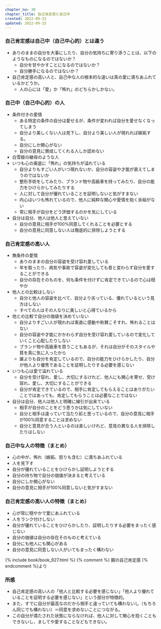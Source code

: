 ```yaml
---
chapter_no: 30
chapter_title: 自己肯定感と自己中
created: 2022-09-15
updated: 2022-09-15
---
```

### 自己肯定感は自己中（自己中心的）とは違う
- ありのままの自分を大事にしたり、自分の気持ちに寄り添うことは、以下のようなものになるのではないか？
  - 自分を甘やかすことになるのではないか？
  - 自分勝手になるのではないか？
- 自己肯定感の高い人と、自己中な人の根本的な違いは真の愛に満ちあふれているかどうか。
  - 人の心には「愛」か「怖れ」のどちらかしかない。

### 自己中（自己中心的）の人
- 条件付きの愛情
  - ある特定の条件の自分は愛せるが、条件が変われば自分を愛せなくなってしまう
  - 自分より美しくない人は見下し、自分より美しい人が現れれば嫉妬する。
  - 自分にしか関心がない
  - 自分の意見に賛成してくれる人しか認めない
- 白雪姫の継母のような人
- いつも心の奥底に「怖れ」の気持ちが溢れている
  - 自分よりもすごい人がいつ現れないか、自分の容姿や才能が衰えてしまうのではないか
  - 整形手術をしてみたり、ブランド物や高級車を持ってみたり、自分の能力をひけらかしてみたりする
  - 人に対して自分が優れていることを証明しないと気がすまない
  - 内心はいつも怖れているので、他人に純粋な関心や愛情を抱く余裕がない
  - 常に相手が自分をどう評価するのかを気にしている
- 自分は自分、他人は他人と思えていない
  - 自分の意見に相手が100%同意してくれることを必要とする
  - 自分の意見に同意しない人は徹底的に排除しようとする

### 自己肯定感の高い人
- 無条件の愛情
  - ありのままの自分の容姿を受け容れ愛している
  - 年を取ったり、病気や事故で容姿が変化しても昔と変わらず自分を愛することができる
  - 自分の存在そのものを、何も条件を付けずに肯定できているので心は穏やか
- 他人との比較はしない
  - 自分と他人の容姿を比べて、自分より劣っている、優れているという見方はしない
  - すべての人はその人なりに美しいと心得ているから
- 他との比較で自分の価値を決めていない
  - 自分よりすごい人が現れれば素直に感動や称賛こそすれ、怖れることはない
  - 自分の容姿や才能にかかわらず自分を受け容れ愛しているので変化していくこと心配したりしない
  - ブランド物や高級車を買うこともあるが、それは自分がそのスタイルや質を真に気に入ったから
  - 誰よりも自分を肯定しているので、自分の能力をひけらかしたり、自分が他人より優秀であることを証明したりする必要を感じない
- いつも心は愛で溢れている
  - 自分を受け容れ、愛し、大切にするけれど、他人にも関心を寄せ、受け容れ、愛し、大切にすることができる
  - 自分が肯定できているので、相手に肯定してもらえることはありがたいことではあっても、肯定してもらうことは必要なことではない
- 自分は自分、他人は他人と明確に線引が出来ている
  - 相手が自分のことをどう思うかは気にしていない
  - 自分と相手は違っていて当たり前と思っているので、自分の意見に相手が100%同意することは求めない
  - 自分と意見が合う人といるのは楽しいけれど、意見の異なる人を排除したりはしない

### 自己中な人の特徴（まとめ）
- 心の中が、怖れ（嫉妬、怒りも含む）に満ちあふれている
- 人を見下す
- 自分が優れていることをひけらかし証明しようとする
- 自分の持ち物で自分の価値が決まると考えている
- 自分にしか関心がない
- 自分の意見に相手が100%同意しないと気がすまない

### 自己肯定感の高い人の特徴（まとめ）
- 心が常に穏やかで愛にあふれている
- 人をランク付けしない
- 自分が優れていることをひけらかしたり、証明したりする必要をまったく感じない
- 自分の価値は自分の存在そのものと考えている
- 自分にも他人にも関心がある
- 自分の意見に同意しない人がいてもまったく構わない

{% include book/book_927.html %} {% comment %} 鋼の自己肯定感 {% endcomment %}より

### 所感
- 自己肯定感の高い人の「他人と比較する必要を感じない」「他人より優れていることを証明する必要を感じない」という部分が特徴的。
- また、すでに自分が最高なのだから相手と違っていても構わないし（もちろん同じでも構わない）＝同意を求めないことにつながる。
- この自分が満たされた状態にならなければ、他人に対して関心を抱くこともできないし、ましてや愛することなどもできない。